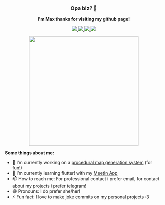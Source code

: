 <h3 align='center'> Opa blz? 👋 </h3>

<p align='center'><b>I'm Max thanks for visiting my github page!</b></p>

<p align='center'>
  <a href="https://www.linkedin.com/in/maxiin/">
    <img src="https://img.shields.io/badge/linkedin-%230077B5.svg?&style=for-the-badge&logo=linkedin&logoColor=white" />
  </a>
  <a href="https://maxiin.github.io">
    <img src="https://img.shields.io/badge/Website-%234285F4.svg?&style=for-the-badge&logo=google-chrome&logoColor=white" />
  </a>
  <a href="mailto:raranmariano@hotmail.com">
    <img src="https://img.shields.io/badge/Email-%23D14836.svg?&style=for-the-badge&logo=gmail&logoColor=white" />
  </a>
  <a href="https://t.me/tigrinha">
    <img src="https://img.shields.io/badge/Telegram-%230088cc.svg?&style=for-the-badge&logo=telegram&logoColor=white" />
  </a>
</p>

<p align='center'>
  <a href="#"><img src="https://github-readme-stats.vercel.app/api/top-langs/?username=maxiin&show_icons=true&count_private=true&layout=compact" width="350"></a>
</p>

**Some things about me:**
- 🔭 I’m currently working on a [procedural map generation system](https://github.com/maxiin/MapMakingExperiments) (for fun!)
- 🌱 I’m currently learning flutter! with my [MeetIn App](https://github.com/maxiin/MeetIn)
- 📫 How to reach me: For professional contact i prefer email, for contact about my projects i prefer telegram!
- 😄 Pronouns: I do prefer she/her!
- ⚡ Fun fact: I love to make joke commits on my personal projects :3

<!--
**maxiin/maxiin** is a ✨ _special_ ✨ repository because its `README.md` (this file) appears on your GitHub profile.

Here are some ideas to get you started:

- 🔭 I’m currently working on ...
- 🌱 I’m currently learning ...
- 👯 I’m looking to collaborate on ...
- 🤔 I’m looking for help with ...
- 💬 Ask me about ...
- 📫 How to reach me: ...
- 😄 Pronouns: ...
- ⚡ Fun fact: ...
-->
